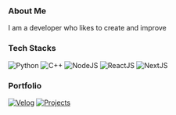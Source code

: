 ### About Me

I am a developer who likes to create and improve

### Tech Stacks

![Python](https://img.shields.io/badge/Python-3776AB?style=flat-square&logo=Python&logoColor=white)
![C++](https://img.shields.io/badge/C++-00599C?style=flat-square&logo=c%2B%2B&logoColor=white)
![NodeJS](https://img.shields.io/badge/NodeJS-339933?style=flat-square&logo=node.js&logoColor=white)
![ReactJS](https://img.shields.io/badge/ReactJS-61DAFB?style=flat-square&logo=React&logoColor=white)
![NextJS](https://img.shields.io/badge/NextJS-000000?style=flat-square&logo=Next.js&logoColor=white)

### Portfolio

[![Velog](https://img.shields.io/badge/Velog-20C997?style=flat-square&logo=Velog&logoColor=white)](https://velog.io/@sinclairr)
[![Projects](https://img.shields.io/badge/Projects-181717?style=flat-square&logo=GitHub&logoColor=white)](projects.md)

<!-- ![sinclairr08 Top Langs](https://github-readme-stats.vercel.app/api/top-langs/?username=sinclairr08&layout=compact) -->
